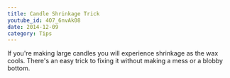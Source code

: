 ```yaml
---
title: Candle Shrinkage Trick
youtube_id: 4O7_6nvAk08
date: 2014-12-09
category: Tips
---
```

If you're making large candles you will experience shrinkage as the wax cools. There's an easy trick to fixing it without making a mess or a blobby bottom.
